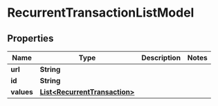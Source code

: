
# RecurrentTransactionListModel

## Properties
Name | Type | Description | Notes
------------ | ------------- | ------------- | -------------
**url** | **String** |  | 
**id** | **String** |  | 
**values** | [**List&lt;RecurrentTransaction&gt;**](RecurrentTransaction.md) |  | 



